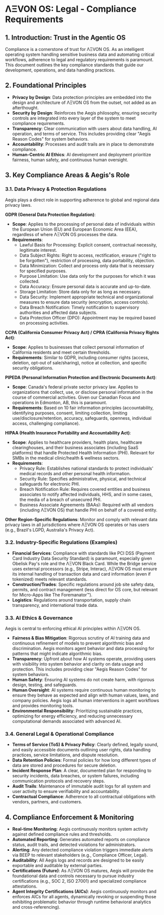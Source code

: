 # ΛΞVON OS: Legal - Compliance Requirements

## 1. Introduction: Trust in the Agentic OS
Compliance is a cornerstone of trust for ΛΞVON OS. As an intelligent operating system handling sensitive business data and automating critical workflows, adherence to legal and regulatory requirements is paramount. This document outlines the key compliance standards that guide our development, operations, and data handling practices.

## 2. Foundational Principles
- **Privacy by Design**: Data protection principles are embedded into the design and architecture of ΛΞVON OS from the outset, not added as an afterthought.
- **Security by Design**: Reinforces the Aegis philosophy, ensuring security controls are integrated into every layer of the system to meet compliance requirements.
- **Transparency**: Clear communication with users about data handling, AI operation, and terms of service. This includes providing clear "Aegis Reason Codes" for system behaviors.
- **Accountability**: Processes and audit trails are in place to demonstrate compliance.
- **Human-Centric AI Ethics**: AI development and deployment prioritize fairness, human safety, and continuous human oversight.

## 3. Key Compliance Areas & Aegis's Role
### 3.1. Data Privacy & Protection Regulations
Aegis plays a direct role in supporting adherence to global and regional data privacy laws.

**GDPR (General Data Protection Regulation)**:
- **Scope**: Applies to the processing of personal data of individuals within the European Union (EU) and European Economic Area (EEA), regardless of where ΛΞVON OS processes the data.
- **Requirements**:
  - Lawful Basis for Processing: Explicit consent, contractual necessity, legitimate interest.
  - Data Subject Rights: Right to access, rectification, erasure ("right to be forgotten"), restriction of processing, data portability, objection.
  - Data Minimization: Collect and process only data that is necessary for specified purposes.
  - Purpose Limitation: Use data only for the purposes for which it was collected.
  - Data Accuracy: Ensure personal data is accurate and up-to-date.
  - Storage Limitation: Store data only for as long as necessary.
  - Data Security: Implement appropriate technical and organizational measures to ensure data security (encryption, access controls).
  - Data Breach Notification: Timely notification to supervisory authorities and affected data subjects.
  - Data Protection Officer (DPO): Appointment may be required based on processing activities.

**CCPA (California Consumer Privacy Act) / CPRA (California Privacy Rights Act)**:
- **Scope**: Applies to businesses that collect personal information of California residents and meet certain thresholds.
- **Requirements**: Similar to GDPR, including consumer rights (access, deletion, opt-out of sale/sharing), notice at collection, and specific security obligations.

**PIPEDA (Personal Information Protection and Electronic Documents Act)**:
- **Scope**: Canada's federal private sector privacy law. Applies to organizations that collect, use, or disclose personal information in the course of commercial activities. Given our Canadian Focus and operations in Edmonton, AB, this is paramount.
- **Requirements**: Based on 10 fair information principles (accountability, identifying purposes, consent, limiting collection, limiting use/disclosure/retention, accuracy, safeguards, openness, individual access, challenging compliance).

**HIPAA (Health Insurance Portability and Accountability Act)**:
- **Scope**: Applies to healthcare providers, health plans, healthcare clearinghouses, and their business associates (including SaaS platforms) that handle Protected Health Information (PHI). Relevant for SMBs in the medical clinic/health & wellness sectors.
- **Requirements**:
  - Privacy Rule: Establishes national standards to protect individuals' medical records and other personal health information.
  - Security Rule: Specifies administrative, physical, and technical safeguards for electronic PHI.
  - Breach Notification Rule: Requires covered entities and business associates to notify affected individuals, HHS, and in some cases, the media of a breach of unsecured PHI.
  - Business Associate Agreements (BAAs): Required with all vendors (including ΛΞVON OS) that handle PHI on behalf of a covered entity.

**Other Region-Specific Regulations**: Monitor and comply with relevant data privacy laws in all jurisdictions where ΛΞVON OS operates or has users (e.g., Brazil's LGPD, Australia's Privacy Act).

### 3.2. Industry-Specific Regulations (Examples)
- **Financial Services**: Compliance with standards like PCI DSS (Payment Card Industry Data Security Standard) is paramount, especially given Obelisk Pay's role and the ΛΞVON Black Card. While the Bridge service uses external processors (e.g., Stripe, Interac), ΛΞVON OS must ensure its internal handling of transaction data and card information (even if tokenized) meets relevant standards.
- **Construction/Trades**: Specific regulations around job site safety data, permits, and contract management (less direct for OS core, but relevant for Micro-Apps like The Foremanator™).
- **Logistics**: Regulations around transportation, supply chain transparency, and international trade data.

### 3.3. AI Ethics & Governance
Aegis is central to enforcing ethical AI principles within ΛΞVON OS.
- **Fairness & Bias Mitigation**: Rigorous scrutiny of AI training data and continuous refinement of models to prevent algorithmic bias and discrimination. Aegis monitors agent behavior and data processing for patterns that might indicate algorithmic bias.
- **Transparency**: Upfront about how AI systems operate, providing users with visibility into system behavior and clarity on data usage and protection. This includes providing clear "Aegis Reason Codes" for system behaviors.
- **Human Safety**: Ensuring AI systems do not create harm, with rigorous design, testing, and safeguards.
- **Human Oversight**: AI systems require continuous human monitoring to ensure they behave as expected and align with human values, laws, and company policies. Aegis logs all human interventions in agent workflows and provides monitoring tools.
- **Environmental Responsibility**: Prioritizing sustainable practices, optimizing for energy efficiency, and reducing unnecessary computational demands associated with advanced AI.

### 3.4. General Legal & Operational Compliance
- **Terms of Service (ToS) & Privacy Policy**: Clearly defined, legally sound, and easily accessible documents outlining user rights, data handling practices, service limitations, and dispute resolution.
- **Data Retention Policies**: Formal policies for how long different types of data are stored and procedures for secure deletion.
- **Incident Response Plan**: A clear, documented plan for responding to security incidents, data breaches, or system failures, including communication protocols and recovery steps.
- **Audit Trails**: Maintenance of immutable audit logs for all system and user activity to ensure verifiability and accountability.
- **Contractual Compliance**: Adherence to all contractual obligations with vendors, partners, and customers.

## 4. Compliance Enforcement & Monitoring
- **Real-time Monitoring**: Aegis continuously monitors system activity against defined compliance rules and thresholds.
- **Automated Reporting**: Generates automated reports on compliance status, audit trails, and detected violations for administrators.
- **Alerting**: Any detected compliance violation triggers immediate alerts via BEEP to relevant stakeholders (e.g., Compliance Officer, Legal).
- **Auditability**: All Aegis logs and records are designed to be easily exportable and auditable by external parties.
- **Certifications (Future)**: As ΛΞVON OS matures, Aegis will provide the foundational data and controls necessary to pursue industry certifications (e.g., SOC 2, ISO 27001) and specialized compliance attestations.
- **Agent Integrity Certifications (AICs)**: Aegis continuously monitors and enforces AICs for all agents, dynamically revoking or suspending those exhibiting problematic behavior through runtime behavioral analytics and cross-referencing).
